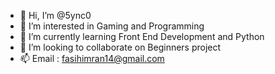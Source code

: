 - 👋 Hi, I’m @5ync0
- 👀 I’m interested in Gaming and Programming
- 🌱 I’m currently learning Front End Development and Python
- 💞️ I’m looking to collaborate on Beginners project
- 📫 Email : fasihimran14@gmail.com
